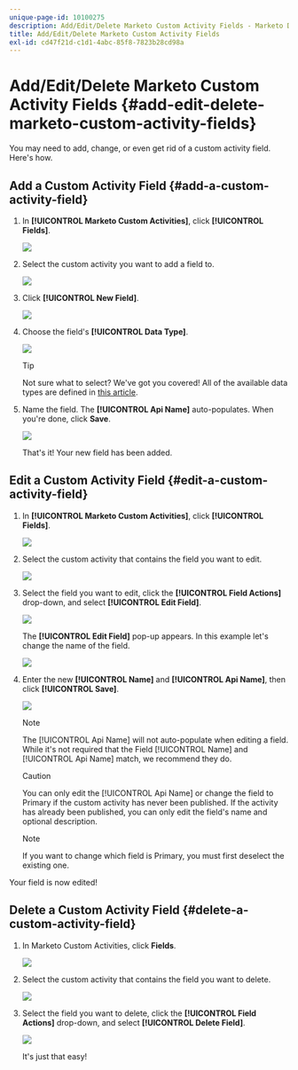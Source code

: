 ```yaml
---
unique-page-id: 10100275
description: Add/Edit/Delete Marketo Custom Activity Fields - Marketo Docs - Product Documentation
title: Add/Edit/Delete Marketo Custom Activity Fields
exl-id: cd47f21d-c1d1-4abc-85f8-7823b28cd98a
---
```

# Add/Edit/Delete Marketo Custom Activity Fields {#add-edit-delete-marketo-custom-activity-fields}

You may need to add, change, or even get rid of a custom activity field. Here's how.

## Add a Custom Activity Field {#add-a-custom-activity-field}

1. In **[!UICONTROL Marketo Custom Activities]**, click **[!UICONTROL Fields]**.

   ![](assets/one-3.png)

1. Select the custom activity you want to add a field to.

   ![](assets/two-3.png)

1. Click **[!UICONTROL New Field]**.

   ![](assets/three-3.png)

1. Choose the field's **[!UICONTROL Data Type]**.

   ![](assets/four-3.png)

   >[!TIP]
   >
   >Not sure what to select? We've got you covered! All of the available data types are defined in [this article](/help/marketo/product-docs/administration/field-management/custom-field-type-glossary.md).

1. Name the field. The **[!UICONTROL Api Name]** auto-populates. When you're done, click **Save**.

   ![](assets/five-3.png)

   That's it! Your new field has been added.

## Edit a Custom Activity Field {#edit-a-custom-activity-field}

1. In **[!UICONTROL Marketo Custom Activities]**, click **[!UICONTROL Fields]**.

   ![](assets/one-3.png)

1. Select the custom activity that contains the field you want to edit.

   ![](assets/seven.png)

1. Select the field you want to edit, click the **[!UICONTROL Field Actions]** drop-down, and select **[!UICONTROL Edit Field]**.

   ![](assets/eight.png)

   The **[!UICONTROL Edit Field]** pop-up appears. In this example let's change the name of the field.

   ![](assets/nine.png)

1. Enter the new **[!UICONTROL Name]** and **[!UICONTROL Api Name]**, then click **[!UICONTROL Save]**.

   ![](assets/ten.png)

   >[!NOTE]
   >
   >The [!UICONTROL Api Name] will not auto-populate when editing a field. While it's not required that the Field [!UICONTROL Name] and [!UICONTROL Api Name] match, we recommend they do.

   >[!CAUTION]
   >
   >You can only edit the [!UICONTROL Api Name] or change the field to Primary if the custom activity has never been published. If the activity has already been published, you can only edit the field's name and optional description.

   >[!NOTE]
   >
   >If you want to change which field is Primary, you must first deselect the existing one.

Your field is now edited!

## Delete a Custom Activity Field {#delete-a-custom-activity-field}

1. In Marketo Custom Activities, click **Fields**.

   ![](assets/one-3.png)

1. Select the custom activity that contains the field you want to delete.

   ![](assets/twelve.png)

1. Select the field you want to delete, click the **[!UICONTROL Field Actions]** drop-down, and select **[!UICONTROL Delete Field]**.

   ![](assets/thirteen.png)

   It's just that easy!
